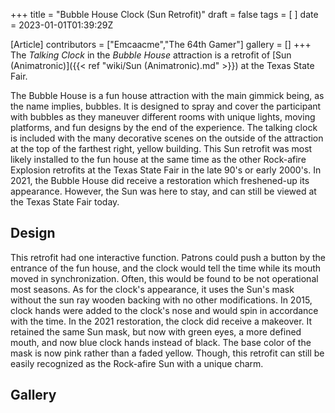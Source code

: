 +++
title = "Bubble House Clock (Sun Retrofit)"
draft = false
tags = [ ]
date = 2023-01-01T01:39:29Z

[Article]
contributors = ["Emcaacme","The 64th Gamer"]
gallery = []
+++
The _Talking Clock_ in the _Bubble House_ attraction is a retrofit of [Sun (Animatronic)]({{< ref "wiki/Sun (Animatronic).md" >}}) at the Texas State Fair. 

The Bubble House is a fun house attraction with the main gimmick being, as the name implies, bubbles. It is designed to spray and cover the participant with bubbles as they maneuver different rooms with unique lights, moving platforms, and fun designs by the end of the experience. The talking clock is included with the many decorative scenes on the outside of the attraction at the top of the farthest right, yellow building. This Sun retrofit was most likely installed to the fun house at the same time as the other Rock-afire Explosion retrofits at the Texas State Fair in the late 90's or early 2000's. In 2021, the Bubble House did receive a restoration which freshened-up its appearance. However, the Sun was here to stay, and can still be viewed at the Texas State Fair today.  

## Design ##
This retrofit had one interactive function. Patrons could push a button by the entrance of the fun house, and the clock would tell the time while its mouth moved in synchronization. Often, this would be found to be not operational most seasons. As for the clock's appearance, it uses the Sun's mask without the sun ray wooden backing with no other modifications. In 2015, clock hands were added to the clock's nose and would spin in accordance with the time. In the 2021 restoration, the clock did receive a makeover. It retained the same Sun mask, but now with green eyes, a more defined mouth, and now blue clock hands instead of black. The base color of the mask is now pink rather than a faded yellow. Though, this retrofit can still be easily recognized as the Rock-afire Sun with a unique charm. 

## Gallery ##